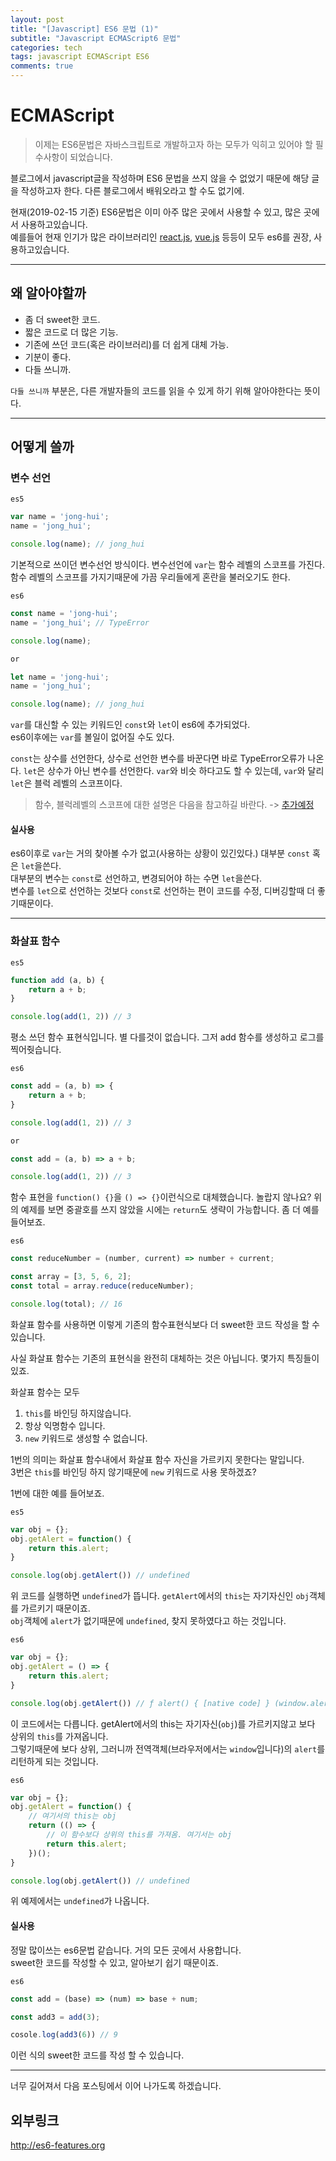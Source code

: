 ```yaml
---
layout: post
title: "[Javascript] ES6 문법 (1)"
subtitle: "Javascript ECMAScript6 문법"
categories: tech
tags: javascript ECMAScript ES6
comments: true
---
```


# ECMAScript

> 이제는 ES6문법은 자바스크립트로 개발하고자 하는 모두가 익히고 있어야 할 필수사항이 되었습니다.

블로그에서 javascript글을 작성하며 ES6 문법을 쓰지 않을 수 없었기 때문에 해당 글을 작성하고자 한다. 다른 블로그에서 배워오라고 할 수도 없기에.  

현재(2019-02-15 기준) ES6문법은 이미 아주 많은 곳에서 사용할 수 있고, 많은 곳에서 사용하고있습니다.  
예를들어 현재 인기가 많은 라이브러리인 [react.js](https://reactjs.org/), [vue.js](https://kr.vuejs.org/v2/guide/index.html) 등등이 모두 es6를 권장, 사용하고있습니다.

***

## 왜 알아야할까

- 좀 더 sweet한 코드.
- 짧은 코드로 더 많은 기능.
- 기존에 쓰던 코드(혹은 라이브러리)를 더 쉽게 대체 가능.
- 기분이 좋다.
- 다들 쓰니까.

`다들 쓰니까` 부분은, 다른 개발자들의 코드를 읽을 수 있게 하기 위해 알아야한다는 뜻이다.  


***

## 어떻게 쓸까

### 변수 선언

`es5`
```javascript
var name = 'jong-hui';
name = 'jong_hui';

console.log(name); // jong_hui
```
기본적으로 쓰이던 변수선언 방식이다. 변수선언에 `var`는 함수 레벨의 스코프를 가진다.  
함수 레벨의 스코프를 가지기때문에 가끔 우리들에게 혼란을 불러오기도 한다.

`es6`
```javascript
const name = 'jong-hui';
name = 'jong_hui'; // TypeError

console.log(name);

or 

let name = 'jong-hui';
name = 'jong_hui';

console.log(name); // jong_hui
```

`var`를 대신할 수 있는 키워드인 `const`와 `let`이 es6에 추가되었다.  
es6이후에는 `var`를 볼일이 없어질 수도 있다.  

`const`는 상수를 선언한다, 상수로 선언한 변수를 바꾼다면 바로 TypeError오류가 나온다.
`let`은 상수가 아닌 변수를 선언한다. `var`와 비슷 하다고도 할 수 있는데, `var`와 달리 `let`은 블럭 레벨의 스코프이다.

> 함수, 블럭레벨의 스코프에 대한 설명은 다음을 참고하길 바란다. -> [추가예정](#)

#### 실사용

es6이후로 `var`는 거의 찾아볼 수가 없고(사용하는 상황이 있긴있다.) 대부분 `const` 혹은 `let`을쓴다.  
대부분의 변수는 `const`로 선언하고, 변경되어야 하는 수면 `let`을쓴다.  
변수를 `let`으로 선언하는 것보다 `const`로 선언하는 편이 코드를 수정, 디버깅할때 더 좋기때문이다.


***

### 화살표 함수

`es5`
```javascript
function add (a, b) {	
	return a + b;
}

console.log(add(1, 2)) // 3
```
평소 쓰던 함수 표현식입니다. 별 다를것이 없습니다. 그저 add 함수를 생성하고 로그를 찍어줫습니다.

`es6`
```javascript
const add = (a, b) => {
	return a + b;
}

console.log(add(1, 2)) // 3

or

const add = (a, b) => a + b;

console.log(add(1, 2)) // 3
```
함수 표현을 `function() {}`을 `() => {}`이런식으로 대체했습니다. 놀랍지 않나요?
위의 예제를 보면 중괄호를 쓰지 않았을 시에는 `return`도 생략이 가능합니다. 좀 더 예를 들어보죠.

`es6`
```javascript
const reduceNumber = (number, current) => number + current;

const array = [3, 5, 6, 2];
const total = array.reduce(reduceNumber);

console.log(total); // 16
```
화살표 함수를 사용하면 이렇게 기존의 함수표현식보다 더 sweet한 코드 작성을 할 수 있습니다.  

사실 화살표 함수는 기존의 표현식을 완전히 대체하는 것은 아닙니다. 몇가지 특징들이 있죠.

화살표 함수는 모두 
1. `this`를 바인딩 하지않습니다.
2. 항상 익명함수 입니다.
3. `new` 키워드로 생성할 수 없습니다.

1번의 의미는 화살표 함수내에서 화살표 함수 자신을 가르키지 못한다는 말입니다.  
3번은 `this`를 바인딩 하지 않기때문에 `new` 키워드로 사용 못하겠죠?

1번에 대한 예를 들어보죠.

`es5`
```javascript
var obj = {};
obj.getAlert = function() {
	return this.alert;
}

console.log(obj.getAlert()) // undefined
```
위 코드를 실행하면 `undefined`가 뜹니다. `getAlert`에서의 `this`는 자기자신인 `obj`객체를 가르키기 때문이죠.  
`obj`객체에 `alert`가 없기때문에 `undefined`, 찾지 못하였다고 하는 것입니다.

`es6`
```javascript
var obj = {};
obj.getAlert = () => {
	return this.alert;
}

console.log(obj.getAlert()) // ƒ alert() { [native code] } (window.alert 입니다)
```
이 코드에서는 다릅니다. getAlert에서의 this는 자기자신(`obj`)를 가르키지않고 보다 상위의 `this`를 가져옵니다.  
그렇기때문에 보다 상위, 그러니까 전역객체(브라우저에서는 `window`입니다)의 `alert`를 리턴하게 되는 것입니다.

`es6`
```javascript
var obj = {};
obj.getAlert = function() {
	// 여기서의 this는 obj
	return (() => {
		// 이 함수보다 상위의 this를 가져옴. 여기서는 obj
		return this.alert;
	})();
}

console.log(obj.getAlert()) // undefined
```
위 예제에서는 `undefined`가 나옵니다.



#### 실사용

정말 많이쓰는 es6문법 같습니다. 거의 모든 곳에서 사용합니다.  
sweet한 코드를 작성할 수 있고, 알아보기 쉽기 때문이죠.

`es6`
```javascript
const add = (base) => (num) => base + num;

const add3 = add(3);

cosole.log(add3(6)) // 9
```
이런 식의 sweet한 코드를 작성 할 수 있습니다.

***

너무 길어져서 다음 포스팅에서 이어 나가도록 하겠습니다.

## 외부링크

<http://es6-features.org>